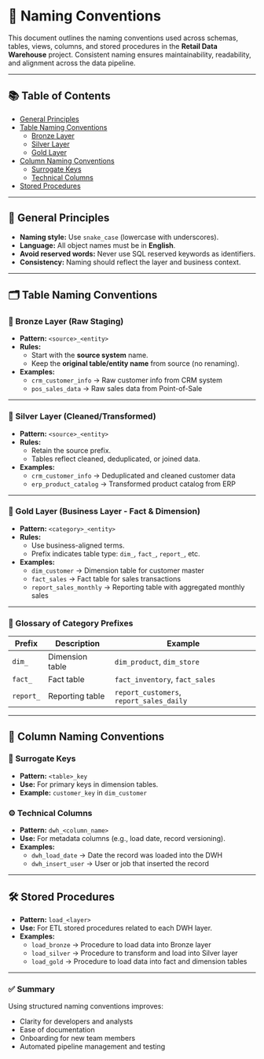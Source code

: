 # 🧾 Naming Conventions

This document outlines the naming conventions used across schemas, tables, views, columns, and stored procedures in the **Retail Data Warehouse** project. Consistent naming ensures maintainability, readability, and alignment across the data pipeline.

---

## 📚 Table of Contents
- [General Principles](#general-principles)
- [Table Naming Conventions](#table-naming-conventions)
  - [Bronze Layer](#bronze-layer)
  - [Silver Layer](#silver-layer)
  - [Gold Layer](#gold-layer)
- [Column Naming Conventions](#column-naming-conventions)
  - [Surrogate Keys](#surrogate-keys)
  - [Technical Columns](#technical-columns)
- [Stored Procedures](#stored-procedures)

---

## 🔧 General Principles

- **Naming style:** Use `snake_case` (lowercase with underscores).
- **Language:** All object names must be in **English**.
- **Avoid reserved words:** Never use SQL reserved keywords as identifiers.
- **Consistency:** Naming should reflect the layer and business context.

---

## 🗂 Table Naming Conventions

### 🥉 Bronze Layer (Raw Staging)

- **Pattern:** `<source>_<entity>`
- **Rules:**
  - Start with the **source system** name.
  - Keep the **original table/entity name** from source (no renaming).
- **Examples:**
  - `crm_customer_info` → Raw customer info from CRM system
  - `pos_sales_data` → Raw sales data from Point-of-Sale

---

### 🥈 Silver Layer (Cleaned/Transformed)

- **Pattern:** `<source>_<entity>`
- **Rules:**
  - Retain the source prefix.
  - Tables reflect cleaned, deduplicated, or joined data.
- **Examples:**
  - `crm_customer_info` → Deduplicated and cleaned customer data
  - `erp_product_catalog` → Transformed product catalog from ERP

---

### 🥇 Gold Layer (Business Layer - Fact & Dimension)

- **Pattern:** `<category>_<entity>`
- **Rules:**
  - Use business-aligned terms.
  - Prefix indicates table type: `dim_`, `fact_`, `report_`, etc.
- **Examples:**
  - `dim_customer` → Dimension table for customer master
  - `fact_sales` → Fact table for sales transactions
  - `report_sales_monthly` → Reporting table with aggregated monthly sales

---

### 🧾 Glossary of Category Prefixes

| Prefix     | Description            | Example                 |
|------------|------------------------|-------------------------|
| `dim_`     | Dimension table         | `dim_product`, `dim_store` |
| `fact_`    | Fact table              | `fact_inventory`, `fact_sales` |
| `report_`  | Reporting table         | `report_customers`, `report_sales_daily` |

---

## 🔑 Column Naming Conventions

### 🔹 Surrogate Keys

- **Pattern:** `<table>_key`
- **Use:** For primary keys in dimension tables.
- **Example:** `customer_key` in `dim_customer`

### ⚙️ Technical Columns

- **Pattern:** `dwh_<column_name>`
- **Use:** For metadata columns (e.g., load date, record versioning).
- **Examples:**
  - `dwh_load_date` → Date the record was loaded into the DWH
  - `dwh_insert_user` → User or job that inserted the record

---

## 🛠 Stored Procedures

- **Pattern:** `load_<layer>`
- **Use:** For ETL stored procedures related to each DWH layer.
- **Examples:**
  - `load_bronze` → Procedure to load data into Bronze layer
  - `load_silver` → Procedure to transform and load into Silver layer
  - `load_gold` → Procedure to load data into fact and dimension tables

---

### ✅ Summary

Using structured naming conventions improves:
- Clarity for developers and analysts
- Ease of documentation
- Onboarding for new team members
- Automated pipeline management and testing
